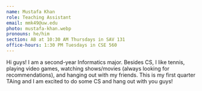 ```yaml
---
name: Mustafa Khan
role: Teaching Assistant
email: mmk49@uw.edu
photo: mustafa-khan.webp
pronouns: he/him
section: AB at 10:30 AM Thursdays in SAV 131
office-hours: 1:30 PM Tuesdays in CSE 560
---
```


Hi guys! I am a second-year Informatics major. Besides CS, I like tennis, playing video games, watching shows/movies (always looking for recommendations), and hanging out with my friends. This is my first quarter TAing and I am excited to do some CS and hang out with you guys!
